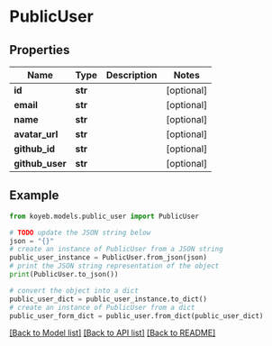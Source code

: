 # PublicUser


## Properties

Name | Type | Description | Notes
------------ | ------------- | ------------- | -------------
**id** | **str** |  | [optional] 
**email** | **str** |  | [optional] 
**name** | **str** |  | [optional] 
**avatar_url** | **str** |  | [optional] 
**github_id** | **str** |  | [optional] 
**github_user** | **str** |  | [optional] 

## Example

```python
from koyeb.models.public_user import PublicUser

# TODO update the JSON string below
json = "{}"
# create an instance of PublicUser from a JSON string
public_user_instance = PublicUser.from_json(json)
# print the JSON string representation of the object
print(PublicUser.to_json())

# convert the object into a dict
public_user_dict = public_user_instance.to_dict()
# create an instance of PublicUser from a dict
public_user_form_dict = public_user.from_dict(public_user_dict)
```
[[Back to Model list]](../README.md#documentation-for-models) [[Back to API list]](../README.md#documentation-for-api-endpoints) [[Back to README]](../README.md)


